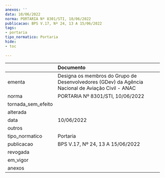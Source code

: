 ```yaml
---
anexos: ''
data: 10/06/2022
norma: PORTARIA Nº 8301/STI, 10/06/2022
publicacao: BPS V.17, Nº 24, 13 A 15/06/2022
tags:
- portaria
tipo_normatico: Portaria
hide: 
- toc 
 
---
```


|                    | Documento                                                                                         |
|:-------------------|:--------------------------------------------------------------------------------------------------|
| ementa             | Designa os membros do Grupo de Desenvolvedores (GDev) da Agência Nacional de Aviação Civil - ANAC |
| norma              | PORTARIA Nº 8301/STI, 10/06/2022                                                                  |
| tornada_sem_efeito |                                                                                                   |
| alterada           |                                                                                                   |
| data               | 10/06/2022                                                                                        |
| outros             |                                                                                                   |
| tipo_normatico     | Portaria                                                                                          |
| publicacao         | BPS V.17, Nº 24, 13 A 15/06/2022                                                                  |
| revogada           |                                                                                                   |
| em_vigor           |                                                                                                   |
| anexos             |                                                                                                   |